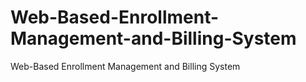 # Web-Based-Enrollment-Management-and-Billing-System
Web-Based Enrollment Management and Billing System
